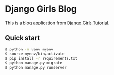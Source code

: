 # Django Girls Blog

This is a blog application from [Django Girls Tutorial](https://tutorial.djangogirls.org/en/).

## Quick start

```bash
$ python -m venv myenv
$ source myenv/bin/activate
$ pip install -r requirements.txt
$ python manage.py migrate
$ python manage.py runserver
```
